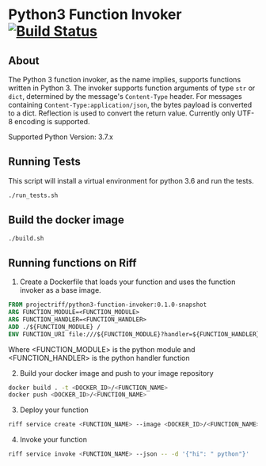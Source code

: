 # Python3 Function Invoker [![Build Status](https://travis-ci.org/projectriff/python3-function-invoker.svg?branch=master)](https://travis-ci.org/projectriff/python3-function-invoker)

## About

The Python 3 function invoker, as the name implies, supports functions written in Python 3.  The invoker supports function arguments of type `str` or `dict`, determined by the message's `Content-Type` header.
For messages containing `Content-Type:application/json`, the bytes payload is converted to a dict. Reflection is used to convert the return value. Currently only UTF-8 encoding is supported.

Supported Python Version: 3.7.x

## Running Tests

This script will install a virtual environment for python 3.6 and run the tests.

```bash
./run_tests.sh
```

## Build the docker image

```bash
./build.sh
```

## Running functions on Riff

1. Create a Dockerfile that loads your function and uses the function invoker as a base image.
```Dockerfile
FROM projectriff/python3-function-invoker:0.1.0-snapshot
ARG FUNCTION_MODULE=<FUNCTION_MODULE>
ARG FUNCTION_HANDLER=<FUNCTION_HANDLER>
ADD ./${FUNCTION_MODULE} /
ENV FUNCTION_URI file:///${FUNCTION_MODULE}?handler=${FUNCTION_HANDLER}
```
Where <FUNCTION_MODULE> is the python module and <FUNCTION_HANDLER> is the python handler function

2. Build your docker image and push to your image repository

```bash
docker build . -t <DOCKER_ID>/<FUNCTION_NAME>
docker push <DOCKER_ID>/<FUNCTION_NAME>
```

3. Deploy your function

```bash
riff service create <FUNCTION_NAME> --image <DOCKER_ID>/<FUNCTION_NAME>
```

4. Invoke your function

```bash
riff service invoke <FUNCTION_NAME> --json -- -d '{"hi": " python"}'
```
